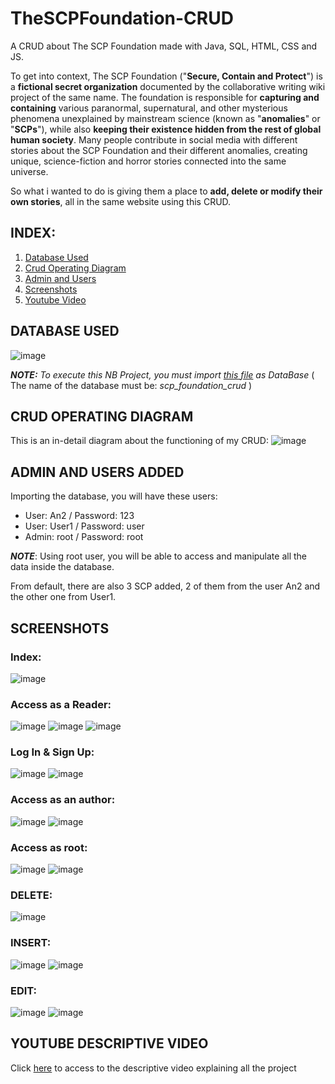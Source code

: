 # TheSCPFoundation-CRUD
A CRUD about The SCP Foundation made with Java, SQL, HTML, CSS and JS. 

To get into context, The SCP Foundation ("**Secure, Contain and Protect**") is a **fictional secret organization** documented by the collaborative writing wiki project of the same name. The foundation is responsible for **capturing and containing** various paranormal, supernatural, and other mysterious phenomena unexplained by mainstream science (known as "**anomalies**" or "**SCPs**"), while also **keeping their existence hidden from the rest of global human society**.
Many people contribute in social media with different stories about the SCP Foundation and their different anomalies, creating unique, science-fiction and horror stories connected into the same universe.

So what i wanted to do is giving them a place to **add, delete or modify their own stories**, all in the same website using this CRUD.

## INDEX: 
1. [Database Used](#database-used)
2. [Crud Operating Diagram](#crud-operating-diagram)
3. [Admin and Users](#admin-and-users-added)
4. [Screenshots](#screenshots)
5. [Youtube Video](#youtube-descriptive-video)

## DATABASE USED
![image](./screenshots/database.png)

***NOTE:*** *To execute this NB Project, you must import [this file](https://github.com/DavidAntunezPerez/TheSCPFoundation-CRUD/blob/master/sql/scp_foundation_crud.sql) as DataBase*
( The name of the database must be: *scp_foundation_crud* )

## CRUD OPERATING DIAGRAM
This is an in-detail diagram about the functioning of my CRUD:
![image](./screenshots/crud-diagram.png)

## ADMIN AND USERS ADDED
Importing the database, you will have these users:
- User: An2 / Password: 123
- User: User1 / Password: user
- Admin: root / Password: root

***NOTE***: Using root user, you will be able to access and manipulate all the data inside the database. 

From default, there are also 3 SCP added, 2 of them from the user An2 and the other one from User1.

## SCREENSHOTS
### **Index:**
![image](./screenshots/index.png)

### **Access as a Reader:**
![image](./screenshots/reader.png)
![image](./screenshots/reader-in.png)
![image](./screenshots/reader-search.png)


### **Log In & Sign Up:**
![image](./screenshots/login.png)
![image](./screenshots/signup.png)

### **Access as an author:**
![image](./screenshots/author.png)
![image](./screenshots/author-search.png)

### **Access as root:**
![image](./screenshots/rootaccess.png)
![image](./screenshots/root-search.png)

### **DELETE:**
![image](./screenshots/delete.png)
### **INSERT:**
![image](./screenshots/insert.png)
![image](./screenshots/insert-2.png)
### **EDIT:**
![image](./screenshots/edit.png)
![image](./screenshots/edit-2.png)

## YOUTUBE DESCRIPTIVE VIDEO
Click [here](https://youtu.be/ZHbhKcmq2ig) to access to the descriptive video explaining all the project